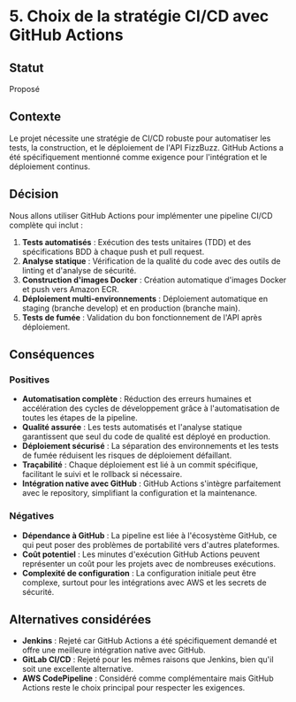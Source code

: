 # 5. Choix de la stratégie CI/CD avec GitHub Actions

## Statut
Proposé

## Contexte
Le projet nécessite une stratégie de CI/CD robuste pour automatiser les tests, la construction, et le déploiement de l'API FizzBuzz. GitHub Actions a été spécifiquement mentionné comme exigence pour l'intégration et le déploiement continus.

## Décision
Nous allons utiliser GitHub Actions pour implémenter une pipeline CI/CD complète qui inclut :
1.  **Tests automatisés** : Exécution des tests unitaires (TDD) et des spécifications BDD à chaque push et pull request.
2.  **Analyse statique** : Vérification de la qualité du code avec des outils de linting et d'analyse de sécurité.
3.  **Construction d'images Docker** : Création automatique d'images Docker et push vers Amazon ECR.
4.  **Déploiement multi-environnements** : Déploiement automatique en staging (branche develop) et en production (branche main).
5.  **Tests de fumée** : Validation du bon fonctionnement de l'API après déploiement.

## Conséquences
### Positives
*   **Automatisation complète** : Réduction des erreurs humaines et accélération des cycles de développement grâce à l'automatisation de toutes les étapes de la pipeline.
*   **Qualité assurée** : Les tests automatisés et l'analyse statique garantissent que seul du code de qualité est déployé en production.
*   **Déploiement sécurisé** : La séparation des environnements et les tests de fumée réduisent les risques de déploiement défaillant.
*   **Traçabilité** : Chaque déploiement est lié à un commit spécifique, facilitant le suivi et le rollback si nécessaire.
*   **Intégration native avec GitHub** : GitHub Actions s'intègre parfaitement avec le repository, simplifiant la configuration et la maintenance.

### Négatives
*   **Dépendance à GitHub** : La pipeline est liée à l'écosystème GitHub, ce qui peut poser des problèmes de portabilité vers d'autres plateformes.
*   **Coût potentiel** : Les minutes d'exécution GitHub Actions peuvent représenter un coût pour les projets avec de nombreuses exécutions.
*   **Complexité de configuration** : La configuration initiale peut être complexe, surtout pour les intégrations avec AWS et les secrets de sécurité.

## Alternatives considérées
*   **Jenkins** : Rejeté car GitHub Actions a été spécifiquement demandé et offre une meilleure intégration native avec GitHub.
*   **GitLab CI/CD** : Rejeté pour les mêmes raisons que Jenkins, bien qu'il soit une excellente alternative.
*   **AWS CodePipeline** : Considéré comme complémentaire mais GitHub Actions reste le choix principal pour respecter les exigences.


